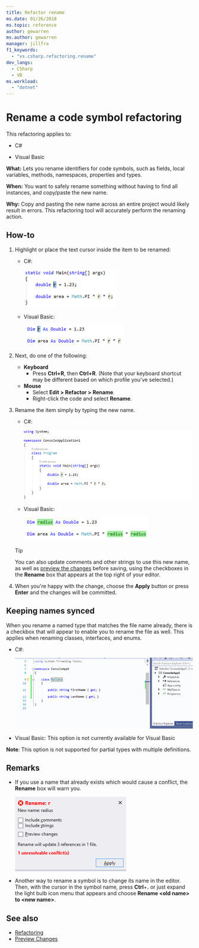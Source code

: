 ```yaml
---
title: Refactor rename
ms.date: 01/26/2018
ms.topic: reference
author: gewarren
ms.author: gewarren
manager: jillfra
f1_keywords:
  - "vs.csharp.refactoring.rename"
dev_langs:
  - CSharp
  - VB
ms.workload:
  - "dotnet"
---
```

# Rename a code symbol refactoring

This refactoring applies to:

- C#

- Visual Basic

**What:** Lets you rename identifiers for code symbols, such as fields, local variables, methods, namespaces, properties and types.

**When:** You want to safely rename something without having to find all instances, and copy/paste the new name.

**Why:** Copy and pasting the new name across an entire project would likely result in errors. This refactoring tool will accurately perform the renaming action.

## How-to

1. Highlight or place the text cursor inside the item to be renamed:

   - C#:

       ![Highlighted code - C#](media/rename-highlight-cs.png)

   - Visual Basic:

       ![Highlighted code - Visual Basic](media/rename-highlight-vb.png)

2. Next, do one of the following:

   - **Keyboard**
      - Press **Ctrl+R**, then **Ctrl+R**. (Note that your keyboard shortcut may be different based on which profile you've selected.)
   - **Mouse**
      - Select **Edit > Refactor > Rename**.
      - Right-click the code and select **Rename**.

3. Rename the item simply by typing the new name.

   - C#:

      ![Rename animation - C#](media/rename-animated-cs.gif)

   - Visual Basic:

      ![Rename - VB](media/rename-rename-vb.png)

   > [!TIP]
   > You can also update comments and other strings to use this new name, as well as [preview the changes](../../ide/preview-changes.md) before saving, using the checkboxes in the **Rename** box that appears at the top right of your editor.

4. When you're happy with the change, choose the **Apply** button or press **Enter** and the changes will be committed.

## Keeping names synced

When you rename a named type that matches the file name already, there is a checkbox that will appear to enable you to rename the file as well. This applies when renaming classes, interfaces, and enums.

   - C#:

      ![Rename animation with file - C#](media/rename-with-file-animated-cs.gif)

   - Visual Basic: This option is not currently available for Visual Basic
         

**Note**: This option is not supported for partial types with multiple definitions.

## Remarks

- If you use a name that already exists which would cause a conflict, the **Rename** box will warn you.

   ![Rename Conflict](media/rename-conflict-cs.png)

- Another way to rename a symbol is to change its name in the editor. Then, with the cursor in the symbol name, press **Ctrl**+**.** or just expand the light bulb icon menu that appears and choose **Rename \<old name> to \<new name>**.

## See also

- [Refactoring](../refactoring-in-visual-studio.md)
- [Preview Changes](../../ide/preview-changes.md)
